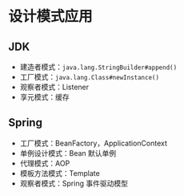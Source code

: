# 设计模式应用

## JDK

- 建造者模式：`java.lang.StringBuilder#append()`
- 工厂模式：`java.lang.Class#newInstance()`
- 观察者模式：Listener
- 享元模式：缓存

## Spring

- 工厂模式：BeanFactory，ApplicationContext
- 单例设计模式：Bean 默认单例
- 代理模式：AOP
- 模板方法模式：Template
- 观察者模式：Spring 事件驱动模型

